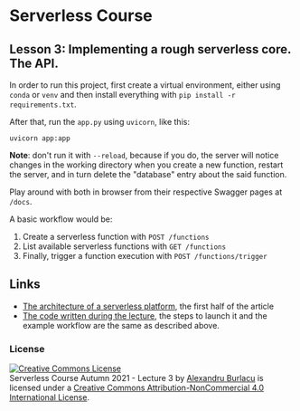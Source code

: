 # Serverless Course

## Lesson 3: Implementing a rough serverless core. The API.


In order to run this project, first create a virtual environment, either using `conda` or `venv` and then install everything with `pip install -r requirements.txt`.

After that, run the `app.py` using `uvicorn`, like this:

```
uvicorn app:app
```

**Note**: don't run it with `--reload`, because if you do, the server will notice changes in the working directory when you create a new function, restart the server, and in turn delete the "database" entry about the said function.

Play around with both in browser from their respective Swagger pages at `/docs`.

A basic workflow would be:
1. Create a serverless function with `POST /functions`
2. List available serverless functions with `GET /functions`
3. Finally, trigger a function execution with `POST /functions/trigger`


## Links

- [The architecture of a serverless platform](https://tomasz.janczuk.org/2018/03/how-to-build-your-own-serverless-platform.html), the first half of the article
- [The code written during the lecture](https://github.com/AlexandruBurlacu/ServerlessCourseAutumn2021/tree/lesson-3-it-works-but-ugly), the steps to launch it and the example workflow are the same as described above. 


### License

<a rel="license" href="http://creativecommons.org/licenses/by-nc/4.0/"><img alt="Creative Commons License" style="border-width:0" src="https://i.creativecommons.org/l/by-nc/4.0/88x31.png" /></a><br /><span xmlns:dct="http://purl.org/dc/terms/" href="http://purl.org/dc/dcmitype/Collection" property="dct:title" rel="dct:type">Serverless Course Autumn 2021 - Lecture 3</span> by <a xmlns:cc="http://creativecommons.org/ns#" href="alexandruburlacu.github.io" property="cc:attributionName" rel="cc:attributionURL">Alexandru Burlacu</a> is licensed under a <a rel="license" href="http://creativecommons.org/licenses/by-nc/4.0/">Creative Commons Attribution-NonCommercial 4.0 International License</a>.

